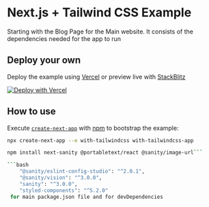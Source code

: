 # Next.js + Tailwind CSS Example

Starting with the Blog Page for the Main website. It consists of the dependencies needed for the app to run

## Deploy your own

Deploy the example using [Vercel](https://vercel.com?utm_source=github&utm_medium=readme&utm_campaign=next-example) or preview live with [StackBlitz](https://stackblitz.com/github/vercel/next.js/tree/canary/examples/with-tailwindcss)

[![Deploy with Vercel](https://vercel.com/button)](https://vercel.com/new/git/external?repository-url=https://github.com/vercel/next.js/tree/canary/examples/with-tailwindcss&project-name=with-tailwindcss&repository-name=with-tailwindcss)

## How to use

Execute [`create-next-app`](https://github.com/vercel/next.js/tree/canary/packages/create-next-app) with [npm](https://docs.npmjs.com/cli/init) to bootstrap the example:

```bash
npx create-next-app --e with-tailwindcss with-tailwindcss-app
```

```bash
npm install next-sanity @portabletext/react @sanity/image-url```

```bash
    "@sanity/eslint-config-studio": "^2.0.1",
    "@sanity/vision": "^3.0.0",
    "sanity": "^3.0.0",
    "styled-components": "^5.2.0"
 for main package.json file and for devDependencies
```
